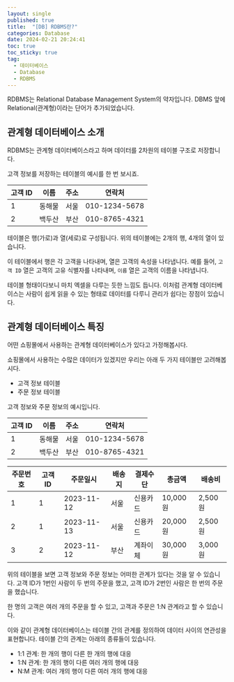 ```yaml
---
layout: single
published: true
title:  "[DB] RDBMS란?"
categories: Database
date: 2024-02-21 20:24:41
toc: true
toc_sticky: true
tag:   
  - 데이터베이스
  - Database
  - RDBMS
---
```


RDBMS는 Relational Database Management System의 약자입니다. DBMS 앞에 Relational(관계형)이라는 단어가 추가되었습니다. 

## 관계형 데이터베이스 소개

RDBMS는 관계형 데이터베이스라고 하며 데이터를 2차원의 테이블 구조로 저장합니다.

고객 정보를 저장하는 테이블의 예시를 한 번 보시죠.

| 고객 ID | 이름 | 주소 | 연락처 |
| --- | --- | --- | --- |
| 1 | 동해물 | 서울 | 010-1234-5678 |
| 2 | 백두산 | 부산 | 010-8765-4321 |

테이블은 행(가로)과 열(세로)로 구성됩니다. 위의 테이블에는 2개의 행, 4개의 열이 있습니다.

이 테이블에서 행은 각 고객을 나타내며, 열은 고객의 속성을 나타냅니다. 예를 들어, `고객 ID` 열은 고객의 고유 식별자를 나타내며, `이름` 열은 고객의 이름을 나타냅니다.

테이블 형태이다보니 마치 엑셀을 다루는 듯한 느낌도 듭니다. 이처럼 관계형 데이터베이스는 사람이 쉽게 읽을 수 있는 형태로 데이터를 다루니 관리가 쉽다는 장점이 있습니다.

## 관계형 데이터베이스 특징

어떤 쇼핑몰에서 사용하는 관계형 데이터베이스가 있다고 가정해봅시다.

쇼핑몰에서 사용하는 수많은 데이터가 있겠지만 우리는 아래 두 가지 테이블만 고려해봅시다.

- 고객 정보 테이블
- 주문 정보 테이블

고객 정보와 주문 정보의 예시입니다.

| 고객 ID | 이름 | 주소 | 연락처 |
| --- | --- | --- | --- |
| 1 | 동해물 | 서울 | 010-1234-5678 |
| 2 | 백두산 | 부산 | 010-8765-4321 |

| 주문번호 | 고객 ID | 주문일시 | 배송지 | 결제수단 | 총금액 | 배송비 |
| --- | --- | --- | --- | --- | --- | --- |
| 1 | 1 | 2023-11-12 | 서울 | 신용카드 | 10,000원 | 2,500원 |
| 2 | 1 | 2023-11-13 | 서울 | 신용카드 | 20,000원 | 2,500원 |
| 3 | 2 | 2023-11-12 | 부산 | 계좌이체 | 30,000원 | 3,000원 |

위의 테이블을 보면 고객 정보와 주문 정보는 어떠한 관계가 있다는 것을 알 수 있습니다. 고객 ID가 1번인 사람이 두 번의 주문을 했고, 고객 ID가 2번인 사람은 한 번의 주문을 했습니다.

한 명의 고객은 여러 개의 주문을 할 수 있고, 고객과 주문은 1:N 관계라고 할 수 있습니다.

이와 같이 관계형 데이터베이스는 테이블 간의 관계를 정의하여 데이터 사이의 연관성을 표현합니다. 테이블 간의 관계는 아래의 종류들이 있습니다.

- 1:1 관계: 한 개의 행이 다른 한 개의 행에 대응
- 1:N 관계: 한 개의 행이 다른 여러 개의 행에 대응
- N:M 관계: 여러 개의 행이 다른 여러 개의 행에 대응